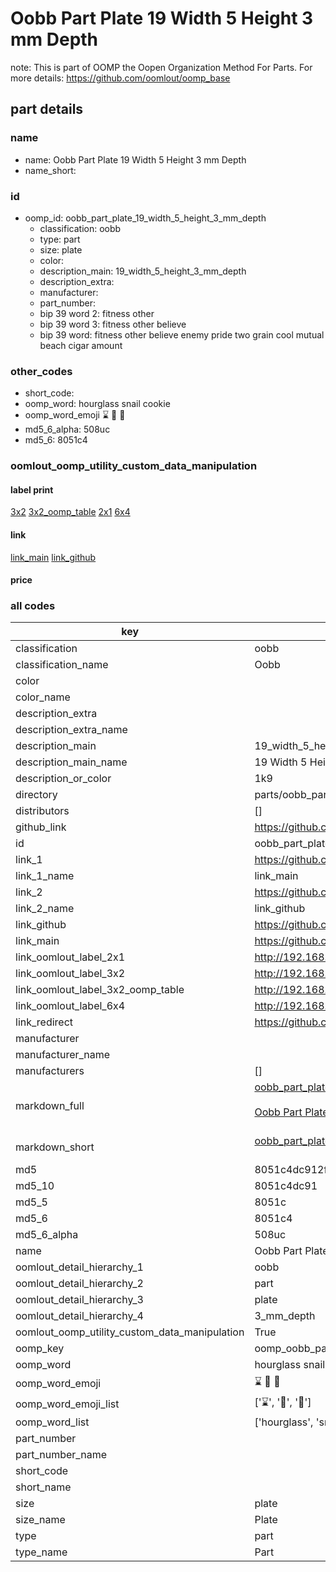 # Oobb Part Plate 19 Width 5 Height 3 mm Depth  

note: This is part of OOMP the Oopen Organization Method For Parts. For more details: https://github.com/oomlout/oomp_base

##  part details
  







### name
* name: Oobb Part Plate 19 Width 5 Height 3 mm Depth
* name_short: 
### id
* oomp_id: oobb_part_plate_19_width_5_height_3_mm_depth
  * classification: oobb
  * type: part
  * size: plate
  * color: 
  * description_main: 19_width_5_height_3_mm_depth
  * description_extra: 
  * manufacturer: 
  * part_number: 
  * bip 39 word 2: fitness other
  * bip 39 word 3: fitness other believe
  * bip 39 word: fitness other believe enemy pride two grain cool mutual beach cigar amount

### other_codes
* short_code: 
* oomp_word: hourglass snail cookie
* oomp_word_emoji :hourglass: :snail: :cookie:
* md5_6_alpha: 508uc
* md5_6: 8051c4






### oomlout_oomp_utility_custom_data_manipulation
#### label print
[3x2](http://192.168.1.245:1112/?label=oomp%20508uc)
[3x2_oomp_table](http://192.168.1.108:1112/?label=oomp%20508uc)
[2x1](http://192.168.1.242:1112/?label=oomp%20508uc)
[6x4](http://192.168.1.55:1112/?label=oomp%20508uc)    

#### link

[link_main](https://github.com/oomlout/oomlout_oomp_version_1_messy/tree/main/parts/oobb_part_plate_19_width_5_height_3_mm_depth) [link_github](https://github.com/oomlout/oomlout_oomp_version_1_messy/tree/main/parts/oobb_part_plate_19_width_5_height_3_mm_depth)                             

#### price







### all codes 
| key | value |  
| --- | --- |  
| classification | oobb |  
| classification_name | Oobb |  
| color |  |  
| color_name |  |  
| description_extra |  |  
| description_extra_name |  |  
| description_main | 19_width_5_height_3_mm_depth |  
| description_main_name | 19 Width 5 Height 3 mm Depth |  
| description_or_color | 1k9 |  
| directory | parts/oobb_part_plate_19_width_5_height_3_mm_depth |  
| distributors | [] |  
| github_link | https://github.com/oomlout/oomlout_oomp_part_src/tree/main/parts/oobb_part_plate_19_width_5_height_3_mm_depth |  
| id | oobb_part_plate_19_width_5_height_3_mm_depth |  
| link_1 | https://github.com/oomlout/oomlout_oomp_version_1_messy/tree/main/parts/oobb_part_plate_19_width_5_height_3_mm_depth |  
| link_1_name | link_main |  
| link_2 | https://github.com/oomlout/oomlout_oomp_version_1_messy/tree/main/parts/oobb_part_plate_19_width_5_height_3_mm_depth |  
| link_2_name | link_github |  
| link_github | https://github.com/oomlout/oomlout_oomp_version_1_messy/tree/main/parts/oobb_part_plate_19_width_5_height_3_mm_depth |  
| link_main | https://github.com/oomlout/oomlout_oomp_version_1_messy/tree/main/parts/oobb_part_plate_19_width_5_height_3_mm_depth |  
| link_oomlout_label_2x1 | http://192.168.1.242:1112/?label=oomp%20508uc |  
| link_oomlout_label_3x2 | http://192.168.1.245:1112/?label=oomp%20508uc |  
| link_oomlout_label_3x2_oomp_table | http://192.168.1.108:1112/?label=oomp%20508uc |  
| link_oomlout_label_6x4 | http://192.168.1.55:1112/?label=oomp%20508uc |  
| link_redirect | https://github.com/oomlout/oomlout_oomp_version_1_messy/tree/main/parts/oobb_part_plate_19_width_5_height_3_mm_depth |  
| manufacturer |  |  
| manufacturer_name |  |  
| manufacturers | [] |  
| markdown_full | [oobb_part_plate_19_width_5_height_3_mm_depth](none)<br>[](none)<br>[Oobb Part Plate 19 Width 5 Height 3 Mm Depth](none)<br><br> |  
| markdown_short | [oobb_part_plate_19_width_5_height_3_mm_depth](none)<br><br> |  
| md5 | 8051c4dc912fccb3aed5449e296742bf |  
| md5_10 | 8051c4dc91 |  
| md5_5 | 8051c |  
| md5_6 | 8051c4 |  
| md5_6_alpha | 508uc |  
| name | Oobb Part Plate 19 Width 5 Height 3 mm Depth |  
| oomlout_detail_hierarchy_1 | oobb |  
| oomlout_detail_hierarchy_2 | part |  
| oomlout_detail_hierarchy_3 | plate |  
| oomlout_detail_hierarchy_4 | 3_mm_depth |  
| oomlout_oomp_utility_custom_data_manipulation | True |  
| oomp_key | oomp_oobb_part_plate_19_width_5_height_3_mm_depth |  
| oomp_word | hourglass snail cookie |  
| oomp_word_emoji | :hourglass: :snail: :cookie: |  
| oomp_word_emoji_list | [':hourglass:', ':snail:', ':cookie:'] |  
| oomp_word_list | ['hourglass', 'snail', 'cookie'] |  
| part_number |  |  
| part_number_name |  |  
| short_code |  |  
| short_name |  |  
| size | plate |  
| size_name | Plate |  
| type | part |  
| type_name | Part |  
